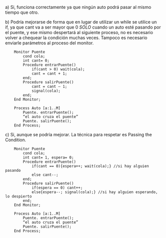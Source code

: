 a) Si, funciona correctamente ya que ningún auto podrá pasar al mismo tiempo que otro.

b) Podría mejorarse de forma que en lugar de utilizar un while se utilice un if, ya que cant va a ser mayor que 0 *SÓLO* cuando un auto esté pasando por el puente, y ese mismo despertará al siguiente proceso, no es necesario volver a chequear la condición muchas veces.
Tampoco es necesario enviarle parámetros al proceso del monitor.

```
    Monitor Puente
        cond cola;
        int cant= 0;
        Procedure entrarPuente()
            if(cant > 0) wait(cola);
            cant = cant + 1;
        end;
        Procedure salirPuente()
            cant = cant – 1;
            signal(cola);
        end;
    End Monitor;

    Process Auto [a:1..M]
        Puente. entrarPuente();
        “el auto cruza el puente”
        Puente. salirPuente();
    End Process;
```

c) Si, aunque se podría mejorar. La técnica para respetar es Passing the Condition.
```
    Monitor Puente
        cond cola;
        int cant= 1, espera= 0;
        Procedure entrarPuente()
            if(cant == 0){espera++; wait(cola);} //si hay alguien pasando
            else cant--;
        end;
        Procedure salirPuente()
            if(espera == 0) cant++;
            else{espera--; signal(cola);} //si hay alguien esperando, lo despierto
        end;
    End Monitor;

    Process Auto [a:1..M]
        Puente. entrarPuente();
        “el auto cruza el puente”
        Puente. salirPuente();
    End Process;
```